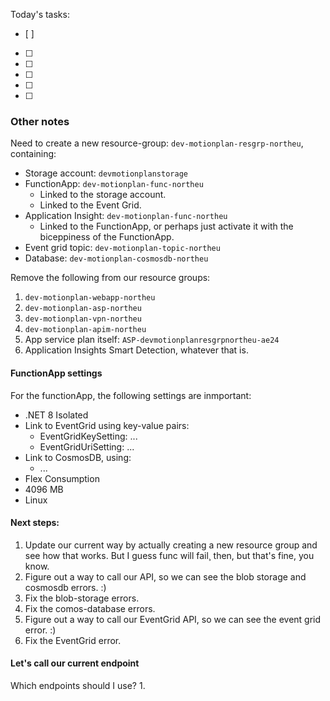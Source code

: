 Today's tasks:
- [ ] 
- [ ] 
- [ ] 
- [ ] 
- [ ] 
- [ ]  

### Other notes

Need to create a new resource-group: `dev-motionplan-resgrp-northeu`, containing:
- Storage account: `devmotionplanstorage`
- FunctionApp: `dev-motionplan-func-northeu`
    - Linked to the storage account.
    - Linked to the Event Grid.
- Application Insight: `dev-motionplan-func-northeu`
    - Linked to the FunctionApp, or perhaps just activate it with the biceppiness of the FunctionApp.
- Event grid topic: `dev-motionplan-topic-northeu`
- Database: `dev-motionplan-cosmosdb-northeu`

Remove the following from our resource groups:
1. `dev-motionplan-webapp-northeu`
2. `dev-motionplan-asp-northeu`
3. `dev-motionplan-vpn-northeu` 
4. `dev-motionplan-apim-northeu`
5. App service plan itself: `ASP-devmotionplanresgrpnortheu-ae24`
6. Application Insights Smart Detection, whatever that is.


#### FunctionApp settings
For the functionApp, the following settings are inmportant:
- .NET 8 Isolated
- Link to EventGrid using key-value pairs:
    - EventGridKeySetting: ...
    - EventGridUriSetting: ...
- Link to CosmosDB, using:
    - ...
- Flex Consumption
- 4096 MB
- Linux


#### Next steps:
1. Update our current way by actually creating a new resource group and see how that works.
   But I guess func will fail¸ then, but that's fine, you know.
2. Figure out a way to call our API, so we can see the blob storage and cosmosdb errors. :)
3. Fix the blob-storage errors.
4. Fix the comos-database errors.
5. Figure out a way to call our EventGrid API, so we can see the event grid error. :)
6. Fix the EventGrid error.

#### Let's call our current endpoint
Which endpoints should I use?
1. 